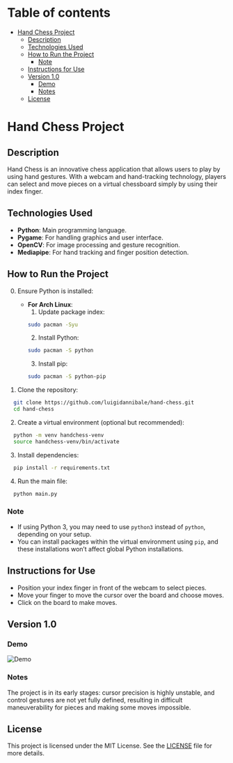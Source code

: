 # Table of contents

- [Hand Chess Project](#Hand%20Chess%20Project)
	- [Description](#Description)
	- [Technologies Used](#Technologies%20Used)
	- [How to Run the Project](#How%20to%20Run%20the%20Project)
		- [Note](#Note)
	- [Instructions for Use](#Instructions%20for%20Use)
	- [Version 1.0](#Version%201.0)
		- [Demo](#Demo)
		- [Notes](#Notes)
	- [License](#License)

# Hand Chess Project

## Description
Hand Chess is an innovative chess application that allows users to play by using hand gestures. With a webcam and hand-tracking technology, players can select and move pieces on a virtual chessboard simply by using their index finger.

<!-- 
## Features
- Interactive chess game with gesture-based controls.
- Real-time recognition of the index finger position.
- Simple and intuitive user interface.
- Support for legal moves according to chess rules.
- Visual feedback with highlighted squares and executed moves.
-->

## Technologies Used
- **Python**: Main programming language.
- **Pygame**: For handling graphics and user interface.
- **OpenCV**: For image processing and gesture recognition.
- **Mediapipe**: For hand tracking and finger position detection.

## How to Run the Project

0. Ensure Python is installed:
	-  **For Arch Linux**:
	   1. Update package index:
		```bash
		sudo pacman -Syu
		```
	   2. Install Python:
		```bash
		sudo pacman -S python
		```
	   3. Install pip:
		```bash
		sudo pacman -S python-pip
		```

1. Clone the repository:
```bash
  git clone https://github.com/luigidannibale/hand-chess.git
  cd hand-chess
```

2. Create a virtual environment (optional but recommended):
``` bash
  python -m venv handchess-venv
  source handchess-venv/bin/activate
   ```
3. Install dependencies:
``` bash
  pip install -r requirements.txt
``` 
4. Run the main file:
```bash
  python main.py
```

### Note
- If using Python 3, you may need to use `python3` instead of `python`, depending on your setup.
- You can install packages within the virtual environment using `pip`, and these installations won’t affect global Python installations.

## Instructions for Use
- Position your index finger in front of the webcam to select pieces.
- Move your finger to move the cursor over the board and choose moves.
- Click on the board to make moves.

## Version 1.0
### Demo
![Demo](src/Demo-v1.gif)
### Notes
The project is in its early stages: cursor precision is highly unstable, and control gestures are not yet fully defined, resulting in difficult maneuverability for pieces and making some moves impossible.

## License
This project is licensed under the MIT License. See the [LICENSE](LICENSE) file for more details.
